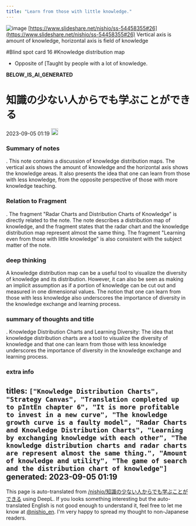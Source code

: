 ```yaml
---
title: "Learn from those with little knowledge."
---
```


![image](https://gyazo.com/6276b5999dc6c23e8fe745390ba69ab8/thumb/1000)
[https://www.slideshare.net/nishio/ss-54458355#26](https://www.slideshare.net/nishio/ss-54458355#26)
Vertical axis is amount of knowledge, horizontal axis is field of knowledge

#Blind spot card 16
#Knowledge distribution map
- Opposite of [Taught by people with a lot of knowledge.

__BELOW_IS_AI_GENERATED__
# 知識の少ない人からでも学ぶことができる
 2023-09-05 01:19 <img src='https://scrapbox.io/api/pages/nishio-en/omni/icon' alt='omni.icon' height="19.5"/>
### Summary of notes
.
This note contains a discussion of knowledge distribution maps. The vertical axis shows the amount of knowledge and the horizontal axis shows the knowledge areas. It also presents the idea that one can learn from those with less knowledge, from the opposite perspective of those with more knowledge teaching.

### Relation to Fragment
.
The fragment "Radar Charts and Distribution Charts of Knowledge" is directly related to the note. The note describes a distribution map of knowledge, and the fragment states that the radar chart and the knowledge distribution map represent almost the same thing. The fragment "Learning even from those with little knowledge" is also consistent with the subject matter of the note.

### deep thinking
A knowledge distribution map can be a useful tool to visualize the diversity of knowledge and its distribution. However, it can also be seen as making an implicit assumption as if a portion of knowledge can be cut out and measured in one dimensional values. The notion that one can learn from those with less knowledge also underscores the importance of diversity in the knowledge exchange and learning process.

### summary of thoughts and title
.
Knowledge Distribution Charts and Learning Diversity: The idea that knowledge distribution charts are a tool to visualize the diversity of knowledge and that one can learn from those with less knowledge underscores the importance of diversity in the knowledge exchange and learning process.

### extra info
titles: `["Knowledge Distribution Charts", "Strategy Canvas", "Translation completed up to pIntEn chapter 6", "It is more profitable to invest in a new curve", "The knowledge growth curve is a faulty model", "Radar Charts and Knowledge Distribution Charts", "Learning by exchanging knowledge with each other", "The knowledge distribution charts and radar charts are represent almost the same thing.", "Amount of knowledge and utility", "The game of search and the distribution chart of knowledge"]`
generated: 2023-09-05 01:19
---
This page is auto-translated from [/nishio/知識の少ない人からでも学ぶことができる](https://scrapbox.io/nishio/知識の少ない人からでも学ぶことができる) using DeepL. If you looks something interesting but the auto-translated English is not good enough to understand it, feel free to let me know at [@nishio_en](https://twitter.com/nishio_en). I'm very happy to spread my thought to non-Japanese readers.